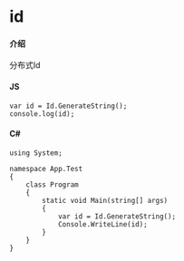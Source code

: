 # id

#### 介绍
分布式Id

#### JS
```
var id = Id.GenerateString();
console.log(id);
```

#### C#

```
using System;

namespace App.Test
{
    class Program
    {
        static void Main(string[] args)
        {
            var id = Id.GenerateString();
            Console.WriteLine(id);
        }
    }
}

```
